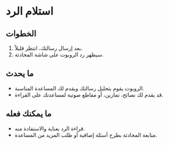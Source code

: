 # استلام الرد

## الخطوات

1. بعد إرسال رسالتك، انتظر قليلاً.
2. سيظهر رد الروبوت على شاشة المحادثة.

## ما يحدث

- الروبوت يقوم بتحليل رسالتك ويقدم لك المساعدة المناسبة.
- قد يقدم لك نصائح، تمارين، أو مقاطع صوتية لمساعدتك على القراءة.

## ما يمكنك فعله

- قراءة الرد بعناية والاستفادة منه.
- متابعة المحادثة بطرح أسئلة إضافية أو طلب المزيد من المساعدة.